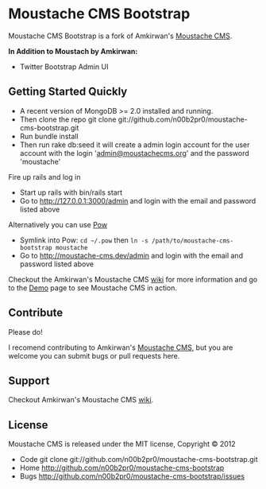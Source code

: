 # Moustache CMS Bootstrap

Moustache CMS Bootstrap is a fork of Amkirwan's [Moustache CMS](https://github.com/amkirwan/moustache-cms).

**In Addition to Moustach by Amkirwan:**

- Twitter Bootstrap Admin UI

## Getting Started Quickly

- A recent version of MongoDB >= 2.0 installed and running. 
- Then clone the repo git clone git://github.com/n00b2pr0/moustache-cms-bootstrap.git
- Run bundle install
- Then run rake db:seed it will create a admin login account for the user account with the login 'admin@moustachecms.org' and the password 'moustache'

Fire up rails and log in

- Start up rails with bin/rails start 
- Go to http://127.0.0.1:3000/admin and login with the email and password listed above

Alternatively you can use [Pow](http://pow.cx/)

- Symlink into Pow: `cd ~/.pow` then `ln -s /path/to/moustache-cms-bootstrap moustache`
- Go to http://moustache-cms.dev/admin and login with the email and password listed above

Checkout the Amkirwan's Moustache CMS [wiki](http://github.com/amkirwan/moustache-cms/wiki) for more information and go to the [Demo](https://demo.moustachecms.org/admin) page to see Moustache CMS in action. 

## Contribute

Please do!

I recomend contributing to Amkirwan's [Moustache CMS](https://github.com/amkirwan/moustache-cms), but you are welcome you can submit bugs or pull requests here.

## Support 

Checkout Amkirwan's Moustache CMS [wiki](http://github.com/amkirwan/moustache-cms/wiki).

## License 

Moustache CMS is released under the MIT license, Copyright &copy; 2012

- Code git clone git://github.com/n00b2pr0/moustache-cms-bootstrap.git
- Home http://github.com/n00b2pr0/moustache-cms-bootstrap
- Bugs http://github.com/n00b2pr0/moustache-cms-bootstrap/issues
